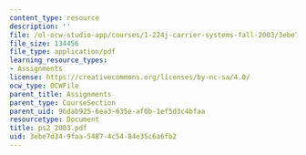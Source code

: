 ```yaml
---
content_type: resource
description: ''
file: /ol-ocw-studio-app/courses/1-224j-carrier-systems-fall-2003/3ebe7d349faa54874c5484e35c6a6fb2_ps2_2003.pdf
file_size: 134456
file_type: application/pdf
learning_resource_types:
- Assignments
license: https://creativecommons.org/licenses/by-nc-sa/4.0/
ocw_type: OCWFile
parent_title: Assignments
parent_type: CourseSection
parent_uid: 96dab925-6ea3-635e-af0b-1ef5d3c4bfaa
resourcetype: Document
title: ps2_2003.pdf
uid: 3ebe7d34-9faa-5487-4c54-84e35c6a6fb2
---
```

